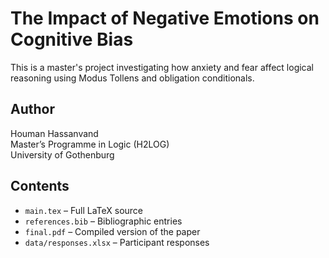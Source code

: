# The Impact of Negative Emotions on Cognitive Bias

This is a master's project investigating how anxiety and fear affect logical reasoning using Modus Tollens and obligation conditionals.

## Author

Houman Hassanvand  
Master’s Programme in Logic (H2LOG)  
University of Gothenburg

## Contents

- `main.tex` – Full LaTeX source
- `references.bib` – Bibliographic entries
- `final.pdf` – Compiled version of the paper
- `data/responses.xlsx` – Participant responses
